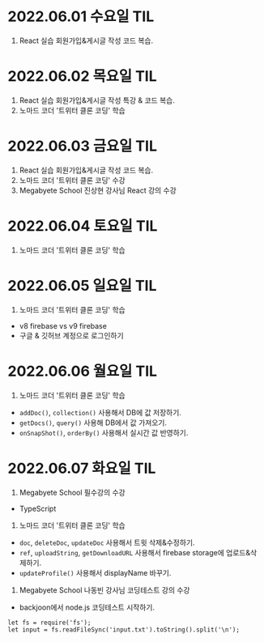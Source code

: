 # 2022.06.01 수요일 TIL
1. React 실습 회원가입&게시글 작성 코드 복습.

# 2022.06.02 목요일 TIL
1. React 실습 회원가입&게시글 작성 특강 & 코드 복습.
1. 노마드 코더 '트위터 클론 코딩' 학습

# 2022.06.03 금요일 TIL
1. React 실습 회원가입&게시글 작성 코드 복습.
1. 노마드 코더 '트위터 클론 코딩' 수강
1. Megabyete School 진상현 강사님 React 강의 수강

# 2022.06.04 토요일 TIL
1. 노마드 코더 '트위터 클론 코딩' 학습

# 2022.06.05 일요일 TIL
1. 노마드 코더 '트위터 클론 코딩' 학습
  - v8 firebase vs v9 firebase
  - 구글 & 깃허브 계정으로 로그인하기

# 2022.06.06 월요일 TIL
1. 노마드 코더 '트위터 클론 코딩' 학습
  - `addDoc()`, `collection()` 사용해서 DB에 값 저장하기.
  - `getDocs()`, `query()` 사용해 DB에서 값 가져오기.
  - `onSnapShot()`, `orderBy()` 사용해서 실시간 값 반영하기.

# 2022.06.07 화요일 TIL
1. Megabyete School 필수강의 수강
  - TypeScript
1. 노마드 코더 '트위터 클론 코딩' 학습
  - `doc`, `deleteDoc`, `updateDoc` 사용해서 트윗 삭제&수정하기.
  - `ref`, `uploadString`, `getDownloadURL` 사용해서 firebase storage에 업로드&삭제하기.
  - `updateProfile()` 사용해서 displayName 바꾸기.
1. Megabyete School 나동빈 강사님 코딩테스트 강의 수강
  - backjoon에서 node.js 코딩테스트 시작하기.
  ```
  let fs = require('fs');
  let input = fs.readFileSync('input.txt').toString().split('\n');
  ```